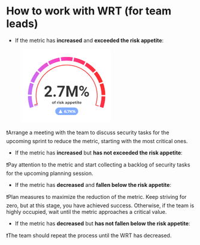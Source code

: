 # How to work with WRT (for team leads)

* If the metric has **increased** and **exceeded the risk appetite**:

<figure><img src="../../../.gitbook/assets/image.png" alt=""><figcaption></figcaption></figure>

:exclamation:Arrange a meeting with the team to discuss security tasks for the upcoming sprint to reduce the metric, starting with the most critical ones.

* If the metric has **increased** but **has not exceeded the risk appetite**:

:exclamation:Pay attention to the metric and start collecting a backlog of security tasks for the upcoming planning session.

* If the metric has **decreased** and **fallen below the risk appetite**:

:exclamation:Plan measures to maximize the reduction of the metric. Keep striving for zero, but at this stage, you have achieved success. Otherwise, if the team is highly occupied, wait until the metric approaches a critical value.

* If the metric has **decreased** but **has not fallen below the risk appetite**:

:exclamation:The team should repeat the process until the WRT has decreased.
